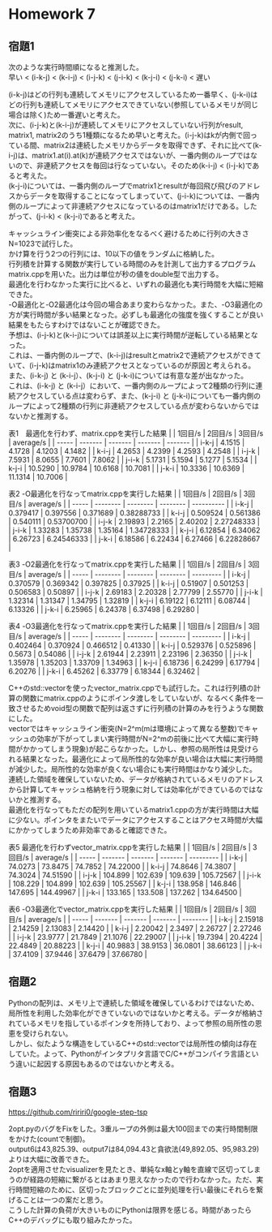 # Homework 7

## 宿題1
次のような実行時間順になると推測した。  
早い < (i-k-j) < (k-i-j) < (i-j-k) < (j-i-k) < (k-j-i) < (j-k-i) < 遅い  

(i-k-j)はどの行列も連続してメモリにアクセスしているため一番早く、(j-k-i)はどの行列も連続してメモリにアクセスできていない(参照しているメモリが同じ場合は除く)ため一番遅いと考えた。  
次に、(i-j-k)と(k-i-j)が連続してメモリにアクセスしていない行列がresult, matrix1, matrix2のうち1種類になるため早いと考えた。(i-j-k)はkが内側で回っている間、matrix2は連続したメモリからデータを取得できず、それに比べて(k-i-j)は、matrix1.at(i).at(k)が連続アクセスではないが、一番内側のループではないので、非連続アクセスを毎回は行なっていない。そのため(k-i-j) < (i-j-k)であると考えた。  
(k-j-i)については、一番内側のループでmatrix1とresultが毎回飛び飛びのアドレスからデータを取得することになってしまっていて、(j-i-k)については、一番内側のループによって非連続アクセスになっているのはmatrix1だけである。したがって、(j-i-k) < (k-j-i)であると考えた。  


キャッシュライン衝突による非効率化をなるべく避けるために行列の大きさN=1023で試行した。  
かけ算を行う2つの行列には、10以下の値をランダムに格納した。  
行列積を計算する関数が実行している時間のみを計測して出力するプログラムmatrix.cppを用いた。出力は単位が秒の値をdouble型で出力する。  
最適化を行わなかった実行に比べると、いずれの最適化も実行時間を大幅に短縮できた。  
-O最適化と-O2最適化は今回の場合あまり変わらなかった。また、-O3最適化の方が実行時間が多い結果となった。必ずしも最適化の強度を強くすることが良い結果をもたらすわけではないことが確認できた。  
予想は、(i-j-k)と(k-i-j)については誤差以上に実行時間が逆転している結果となった。  
これは、一番内側のループで、(k-i-j)はresultとmatrix2で連続アクセスができていて、(i-j-k)はmatrix1のみ連続アクセスとなっているのが原因と考えられる。  
また、(i-k-j) と (k-i-j）、(k-j-i) と (j-k-i)については有意な差が出なかった。  
これは、(i-k-j) と (k-i-j）において、一番内側のループによって2種類の行列に連続アクセスしている点は変わらず、また、(k-j-i) と (j-k-i)についても一番内側のループによって2種類の行列に非連続アクセスしている点が変わらないからではないかと推測する。


表1　最適化を行わず、matrix.cppを実行した結果
|       | 1回目/s   | 2回目/s   | 3回目/s   | average/s | 
| ----- | ------- | ------- | ------- | ------- | 
| i-k-j | 4.1515  | 4.1728  | 4.1203  | 4.1482  | 
| k-i-j | 4.2653  | 4.2399  | 4.2593  | 4.2548  | 
| i-j-k | 7.5931  | 8.0655  | 7.7601  | 7.8062  | 
| j-i-k | 5.1731  | 5.1594  | 5.1277  | 5.1534  | 
| k-j-i | 10.5290 | 10.9784 | 10.6168 | 10.7081 | 
| j-k-i | 10.3336 | 10.6369 | 11.1314 | 10.7006 | 



表2 -O最適化を行なってmatrix.cppを実行した結果
|       | 1回目/s    | 2回目/s    | 3回目/s    | average/s    | 
| ----- | -------- | -------- | -------- | ---------- | 
| i-k-j | 0.379417 | 0.397556 | 0.371689 | 0.38288733 | 
| k-i-j | 0.509524 | 0.561386 | 0.540111 | 0.53700700 | 
| i-j-k | 2.19893  | 2.2165   | 2.40202  | 2.27248333 | 
| j-i-k | 1.33283  | 1.35738  | 1.35164  | 1.34728333 | 
| k-j-i | 6.12854  | 6.34062  | 6.26723  | 6.24546333 | 
| j-k-i | 6.18586  | 6.22434  | 6.27466  | 6.22828667 | 



表3 -O2最適化を行なってmatrix.cppを実行した結果
|       | 1回目/s  | 2回目/s  | 3回目/s  | average/s | 
| ----- | -------- | -------- | -------- | --------- | 
| i-k-j | 0.370579 | 0.369342 | 0.397825 | 0.37925   | 
| k-i-j | 0.51907  | 0.501253 | 0.506583 | 0.50897   | 
| i-j-k | 2.69183  | 2.20328  | 2.77799  | 2.55770   | 
| j-i-k | 1.32314  | 1.31347  | 1.34795  | 1.32819   | 
| k-j-i | 6.19122  | 6.12111  | 6.08744  | 6.13326   | 
| j-k-i | 6.25965  | 6.24378  | 6.37498  | 6.29280   | 



表4 -O3最適化を行なってmatrix.cppを実行した結果
|       | 1回目/s  | 2回目/s  | 3回目/s  | average/s | 
| ----- | -------- | -------- | -------- | --------- | 
| i-k-j | 0.402464 | 0.370924 | 0.466512 | 0.41330   | 
| k-i-j | 0.529376 | 0.525896 | 0.5673   | 0.54086   | 
| i-j-k | 2.61944  | 2.23911  | 2.23196  | 2.36350   | 
| j-i-k | 1.35978  | 1.35203  | 1.33709  | 1.34963   | 
| k-j-i | 6.18736  | 6.24299  | 6.17794  | 6.20276   | 
| j-k-i | 6.45262  | 6.33779  | 6.18344  | 6.32462   | 



C++のstd::vectorを使ったvector_matrix.cppでも試行した。これは行列積の計算の関数にmatrix.cppのようにポインタ渡しをしていないが、なるべく条件を一致させるためvoid型の関数で配列は返さずに行列積の計算のみを行うような関数にした。  
vectorではキャッシュライン衝突(N=2^m(mは環境によって異なる整数)でキャッシュの効率が下がってしまい実行時間がN=2^mの前後に比べて大幅に実行時間がかかってしまう現象)が起こらなかった。しかし、参照の局所性は見受けられる結果となった。最適化によって局所性的な効率が良い場合は大幅に実行時間が減少した。局所性的な効率が良くない場合にも実行時間はかなり減少した。  
連続した領域を確保していないため、データが格納されているメモリのアドレスから計算してキャッシュ格納を行う現象に対しては効率化ができているのではないかと推測する。  
最適化を行なってもただの配列を用いているmatrix1.cppの方が実行時間は大幅に少ない。ポインタをまたいでデータにアクセスすることはアクセス時間が大幅にかかってしまうため非効率であると確認できた。


表5 最適化を行わずvector_matrix.cppを実行した結果
|       | 1回目/s | 2回目/s | 3回目/s | average/s | 
| ----- | ------- | ------- | ------- | --------- | 
| i-k-j | 74.0273 | 73.8475 | 74.7852 | 74.22000  | 
| k-i-j | 74.8646 | 74.3807 | 74.3024 | 74.51590  | 
| i-j-k | 104.899 | 102.639 | 109.639 | 105.72567 | 
| j-i-k | 108.229 | 104.899 | 102.639 | 105.25567 | 
| k-j-i | 138.958 | 146.846 | 147.695 | 144.49967 | 
| j-k-i | 133.165 | 133.508 | 137.262 | 134.64500 | 



表6 -O3最適化でvector_matrix.cppを実行した結果
|       | 1回目/s   | 2回目/s   | 3回目/s   | average/s  | 
| ----- | ------- | ------- | ------- | -------- | 
| i-k-j | 2.15918 | 2.14259 | 2.13083 | 2.14420  | 
| k-i-j | 2.20042 | 2.3497  | 2.26727 | 2.27246  | 
| i-j-k | 23.9777 | 21.7849 | 21.1076 | 22.29007 | 
| j-i-k | 19.7394 | 20.4224 | 22.4849 | 20.88223 | 
| k-j-i | 40.9883 | 38.9153 | 36.0801 | 38.66123 | 
| j-k-i | 37.4109 | 37.9446 | 37.6479 | 37.66780 | 





## 宿題2
Pythonの配列は、メモリ上で連続した領域を確保しているわけではないため、局所性を利用した効率化ができていないのではないかと考える。データが格納されているメモリを指しているポインタを所持しており、よって参照の局所性の恩恵を受けられない。  
しかし、似たような構造をしているC++のstd::vectorでは局所性の傾向は存在していた。よって、Pythonがインタプリタ言語でC/C++がコンパイラ言語という違いに起因する原因もあるのではないかと考える。


## 宿題3
https://github.com/ririri0/google-step-tsp

2opt.pyのバグをFixをした。3重ループの外側は最大100回までの実行時間制限をかけた(countで制御)。  
output6は43,825.39、output7は84,094.43と貪欲法(49,892.05、95,983.29)よりは大幅に改善できた。  
2optを適用させたvisualizerを見たとき、単純なx軸とy軸を直線で区切ってしまうのが経路の短縮に繋がるとはあまり思えなかったので行わなかった。ただ、実行時間短縮のために、区切ったブロックごとに並列処理を行い最後にそれらを繋げることは一つの案だと思う。  
こうした計算の負荷が大きいものにPythonは限界を感じる。時間があったらC++のデバッグにも取り組みたかった。

